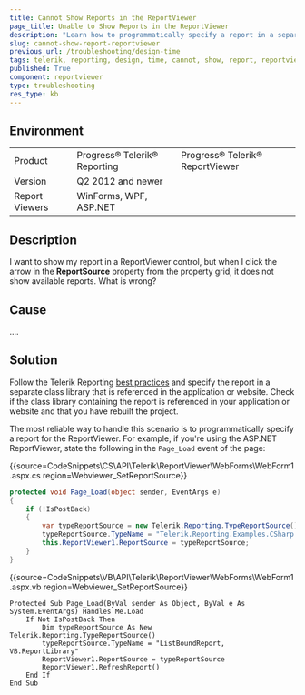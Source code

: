 ```yaml
---
title: Cannot Show Reports in the ReportViewer
page_title: Unable to Show Reports in the ReportViewer
description: "Learn how to programmatically specify a report in a separate class library in the Telerik ReportViewer."
slug: cannot-show-report-reportviewer
previous_url: /troubleshooting/design-time
tags: telerik, reporting, design, time, cannot, show, report, reportviewer
published: True
component: reportviewer
type: troubleshooting
res_type: kb
---
```


## Environment

<table>
	<tbody>
		<tr>
			<td>Product</td>
			<td>Progress® Telerik® Reporting</td>
			<td>Progress® Telerik® ReportViewer</td>
		</tr>
		<tr>
			<td>Version</td>
			<td>Q2 2012 and newer</td>
		</tr>
	        <tr>
			<td>Report Viewers</td>
			<td>WinForms, WPF, ASP.NET</td>
		</tr>
	</tbody>
</table>

## Description

I want to show my report in a ReportViewer control, but when I click the arrow in the **ReportSource** property from the property grid, it does not show available reports. What is wrong?

## Cause

....

## Solution  

Follow the Telerik Reporting [best practices](66CD7D60-7708-42D5-8BB4-506676E8679E) and specify the report in a separate class library that is referenced in the application or website. Check if the class library containing the report is referenced in your application or website and that you have rebuilt the project.

The most reliable way to handle this scenario is to programmatically specify a report for the ReportViewer. For example, if you're using the ASP.NET ReportViewer, state the following in the `Page_Load` event of the page:         

{{source=CodeSnippets\CS\API\Telerik\ReportViewer\WebForms\WebForm1.aspx.cs region=Webviewer_SetReportSource}}
````C#
protected void Page_Load(object sender, EventArgs e)
{
    if (!IsPostBack)
    {
        var typeReportSource = new Telerik.Reporting.TypeReportSource();
        typeReportSource.TypeName = "Telerik.Reporting.Examples.CSharp.ListBoundReport, CSharp.ReportLibrary";
        this.ReportViewer1.ReportSource = typeReportSource;
    }
}
````
{{source=CodeSnippets\VB\API\Telerik\ReportViewer\WebForms\WebForm1.aspx.vb region=Webviewer_SetReportSource}}
````VB
Protected Sub Page_Load(ByVal sender As Object, ByVal e As System.EventArgs) Handles Me.Load
    If Not IsPostBack Then
        Dim typeReportSource As New Telerik.Reporting.TypeReportSource()
        typeReportSource.TypeName = "ListBoundReport, VB.ReportLibrary"
        ReportViewer1.ReportSource = typeReportSource
        ReportViewer1.RefreshReport()
    End If
End Sub
````
